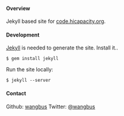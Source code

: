 #### Overview
Jekyll based site for [code.hicapacity.org](http://code.hicapacity.org).

#### Development
[Jekyll](https://github.com/mojombo/jekyll) is needed to generate the site.
Install it..

    $ gem install jekyll

Run the site locally:

    $ jekyll --server

#### Contact
Github: [wangbus](http://github.com/wangbus)
Twitter: [@wangbus](http://twitter.com/wangbus)
